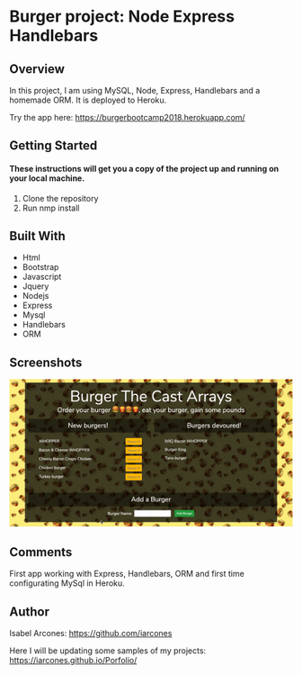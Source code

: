 # Burger project: Node Express Handlebars

## Overview

In this project, I am using MySQL, Node, Express, Handlebars and a homemade ORM. It is deployed to Heroku.

Try the app here: https://burgerbootcamp2018.herokuapp.com/

## Getting Started

#### These instructions will get you a copy of the project up and running on your local machine.

1. Clone the repository
2. Run nmp install 

## Built With

- Html
- Bootstrap
- Javascript
- Jquery
- Nodejs
- Express
- Mysql
- Handlebars
- ORM

## Screenshots
![](demo.gif)

## Comments

First app working with Express, Handlebars, ORM and first time configurating MySql in Heroku.

## Author

Isabel Arcones: https://github.com/iarcones

Here I will be updating some samples of my projects: https://iarcones.github.io/Porfolio/





